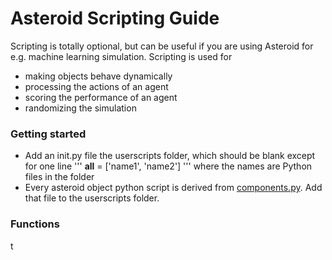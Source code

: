   # Asteroid Scripting Guide
  
  Scripting is totally optional, but can be useful if you are using Asteroid for e.g. machine learning simulation. Scripting is used for
  * making objects behave dynamically
  * processing the actions of an agent
  * scoring the performance of an agent
  * randomizing the simulation

  ### Getting started

  * Add an init.py file the userscripts folder, which should be blank except for one line ''' __all__ = ['name1', 'name2'] ''' where the names are Python files in the folder
  * Every asteroid object python script is derived from [components.py](https://gist.github.com/m0nologuer/5415e5ea9cf83335d3882bec8b6badc8). Add that file to the userscripts folder.
  
  ### Functions
  
  t
